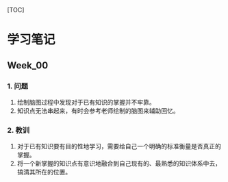 [TOC]

# 学习笔记

## Week_00
### 1. 问题
1. 绘制脑图过程中发现对于已有知识的掌握并不牢靠。
2. 知识点无法串起来，有时会参考老师绘制的脑图来辅助回忆。
### 2. 教训
1. 对于已有知识要有目的性地学习，需要给自己一个明确的标准衡量是否真正的掌握。
2. 将一个新掌握的知识点有意识地融合到自己现有的、最熟悉的知识体系中去，搞清其所在的位置。
